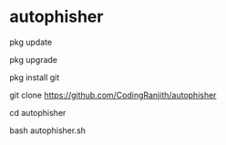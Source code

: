 # autophisher

pkg update 

pkg upgrade 

pkg install git 

git clone https://github.com/CodingRanjith/autophisher

cd autophisher

bash autophisher.sh
